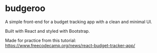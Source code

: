 # budgeroo
A simple front-end for a budget tracking app with a clean and minimal UI.

Built with React and styled with Bootstrap.

Made for practice from this tutorial: https://www.freecodecamp.org/news/react-budget-tracker-app/
